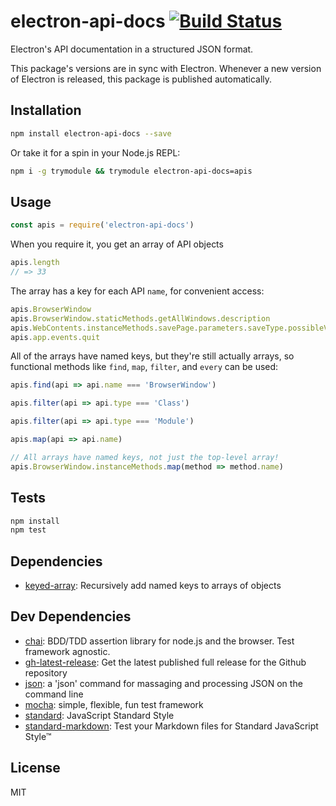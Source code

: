 # electron-api-docs [![Build Status](https://travis-ci.org/electron/electron-api-docs.svg?branch=master)](https://travis-ci.org/electron/electron-api-docs)

Electron's API documentation in a structured JSON format.

This package's versions are in sync with Electron. Whenever a new version of
Electron is released, this package is published automatically.

## Installation

```sh
npm install electron-api-docs --save
```

Or take it for a spin in your Node.js REPL:

```sh
npm i -g trymodule && trymodule electron-api-docs=apis
```

## Usage

```js
const apis = require('electron-api-docs')
```

When you require it, you get an array of API objects

```js
apis.length
// => 33
```

The array has a key for each API `name`, for convenient access:

```js
apis.BrowserWindow
apis.BrowserWindow.staticMethods.getAllWindows.description
apis.WebContents.instanceMethods.savePage.parameters.saveType.possibleValues
apis.app.events.quit
```

All of the arrays have named keys, but they're still actually arrays, so
functional methods like `find`, `map`, `filter`, and `every` can be used:

```js
apis.find(api => api.name === 'BrowserWindow')

apis.filter(api => api.type === 'Class')

apis.filter(api => api.type === 'Module')

apis.map(api => api.name)

// All arrays have named keys, not just the top-level array!
apis.BrowserWindow.instanceMethods.map(method => method.name)
```

## Tests

```sh
npm install
npm test
```

## Dependencies

- [keyed-array](https://github.com/zeke/keyed-array): Recursively add named keys to arrays of objects

## Dev Dependencies

- [chai](https://github.com/chaijs/chai): BDD/TDD assertion library for node.js and the browser. Test framework agnostic.
- [gh-latest-release](https://github.com/shinnn/gh-latest-release): Get the latest published full release for the Github repository
- [json](https://github.com/trentm/json): a &#39;json&#39; command for massaging and processing JSON on the command line
- [mocha](https://github.com/mochajs/mocha): simple, flexible, fun test framework
- [standard](https://github.com/feross/standard): JavaScript Standard Style
- [standard-markdown](https://github.com/zeke/standard-markdown): Test your Markdown files for Standard JavaScript Style™


## License

MIT
